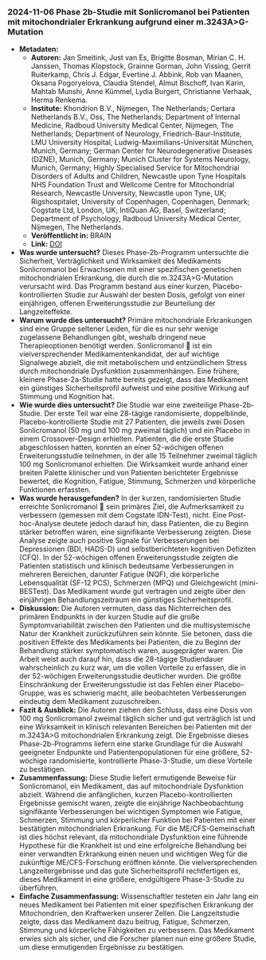 ### 2024-11-06 Phase 2b-Studie mit Sonlicromanol bei Patienten mit mitochondrialer Erkrankung aufgrund einer m.3243A>G-Mutation
- **Metadaten:**
    - **Autoren:** Jan Smeitink, Just van Es, Brigitte Bosman, Mirian C. H. Janssen, Thomas Klopstock, Grainne Gorman, John Vissing, Gerrit Ruiterkamp, Chris J. Edgar, Evertine J. Abbink, Rob van Maanen, Oksana Pogoryelova, Claudia Stendel, Almut Bischoff, Ivan Karin, Mahtab Munshi, Anne Kümmel, Lydia Burgert, Christianne Verhaak, Herma Renkema.
    - **Institute:** Khondrion B.V., Nijmegen, The Netherlands; Certara Netherlands B.V., Oss, The Netherlands; Department of Internal Medicine, Radboud University Medical Center, Nijmegen, The Netherlands; Department of Neurology, Friedrich-Baur-Institute, LMU University Hospital, Ludwig-Maximilians-Universität München, Munich, Germany; German Center for Neurodegenerative Diseases (DZNE), Munich, Germany; Munich Cluster for Systems Neurology, Munich, Germany; Highly Specialised Service for Mitochondrial Disorders of Adults and Children, Newcastle upon Tyne Hospitals NHS Foundation Trust and Wellcome Centre for Mitochondrial Research, Newcastle University, Newcastle upon Tyne, UK; Rigshospitalet, University of Copenhagen, Copenhagen, Denmark; Cogstate Ltd, London, UK; IntiQuan AG, Basel, Switzerland; Department of Psychology, Radboud University Medical Center, Nijmegen, The Netherlands.
    - **Veröffentlicht in:** BRAIN
    - **Link:** [DOI](https://doi.org/10.1093/brain/awae277)
- **Was wurde untersucht?**
Dieses Phase-2b-Programm untersuchte die Sicherheit, Verträglichkeit und Wirksamkeit des Medikaments Sonlicromanol bei Erwachsenen mit einer spezifischen genetischen mitochondrialen Erkrankung, die durch die m.3243A>G-Mutation verursacht wird. Das Programm bestand aus einer kurzen, Placebo-kontrollierten Studie zur Auswahl der besten Dosis, gefolgt von einer einjährigen, offenen Erweiterungsstudie zur Beurteilung der Langzeiteffekte.
- **Warum wurde dies untersucht?**
Primäre mitochondriale Erkrankungen sind eine Gruppe seltener Leiden, für die es nur sehr wenige zugelassene Behandlungen gibt, weshalb dringend neue Therapieoptionen benötigt werden. Sonlicromanol 💊 ist ein vielversprechender Medikamentenkandidat, der auf wichtige Signalwege abzielt, die mit metabolischem und entzündlichem Stress durch mitochondriale Dysfunktion zusammenhängen. Eine frühere, kleinere Phase-2a-Studie hatte bereits gezeigt, dass das Medikament ein günstiges Sicherheitsprofil aufweist und eine positive Wirkung auf Stimmung und Kognition hat.
- **Wie wurde dies untersucht?**
Die Studie war eine zweiteilige Phase-2b-Studie. Der erste Teil war eine 28-tägige randomisierte, doppelblinde, Placebo-kontrollierte Studie mit 27 Patienten, die jeweils zwei Dosen Sonlicromanol (50 mg und 100 mg zweimal täglich) und ein Placebo in einem Crossover-Design erhielten. Patienten, die die erste Studie abgeschlossen hatten, konnten an einer 52-wöchigen offenen Erweiterungsstudie teilnehmen, in der alle 15 Teilnehmer zweimal täglich 100 mg Sonlicromanol erhielten. Die Wirksamkeit wurde anhand einer breiten Palette klinischer und von Patienten berichteter Ergebnisse bewertet, die Kognition, Fatigue, Stimmung, Schmerzen und körperliche Funktionen erfassten.
- **Was wurde herausgefunden?**
In der kurzen, randomisierten Studie erreichte Sonlicromanol 💊 sein primäres Ziel, die Aufmerksamkeit zu verbessern (gemessen mit dem Cogstate IDN-Test), nicht. Eine Post-hoc-Analyse deutete jedoch darauf hin, dass Patienten, die zu Beginn stärker betroffen waren, eine signifikante Verbesserung zeigten. Diese Analyse zeigte auch positive Signale für Verbesserungen bei Depressionen (BDI, HADS-D) und selbstberichteten kognitiven Defiziten (CFQ). In der 52-wöchigen offenen Erweiterungsstudie zeigten die Patienten statistisch und klinisch bedeutsame Verbesserungen in mehreren Bereichen, darunter Fatigue (NQF), die körperliche Lebensqualität (SF-12 PCS), Schmerzen (MPQ) und Gleichgewicht (mini-BESTest). Das Medikament wurde gut vertragen und zeigte über den einjährigen Behandlungszeitraum ein günstiges Sicherheitsprofil.
- **Diskussion:**
Die Autoren vermuten, dass das Nichterreichen des primären Endpunkts in der kurzen Studie auf die große Symptomvariabilität zwischen den Patienten und die multisystemische Natur der Krankheit zurückzuführen sein könnte. Sie betonen, dass die positiven Effekte des Medikaments bei Patienten, die zu Beginn der Behandlung stärker symptomatisch waren, ausgeprägter waren. Die Arbeit weist auch darauf hin, dass die 28-tägige Studiendauer wahrscheinlich zu kurz war, um die vollen Vorteile zu erfassen, die in der 52-wöchigen Erweiterungsstudie deutlicher wurden. Die größte Einschränkung der Erweiterungsstudie ist das Fehlen einer Placebo-Gruppe, was es schwierig macht, alle beobachteten Verbesserungen eindeutig dem Medikament zuzuschreiben.
- **Fazit & Ausblick:**
Die Autoren ziehen den Schluss, dass eine Dosis von 100 mg Sonlicromanol zweimal täglich sicher und gut verträglich ist und eine Wirksamkeit in klinisch relevanten Bereichen bei Patienten mit der m.3243A>G mitochondrialen Erkrankung zeigt. Die Ergebnisse dieses Phase-2b-Programms liefern eine starke Grundlage für die Auswahl geeigneter Endpunkte und Patientenpopulationen für eine größere, 52-wöchige randomisierte, kontrollierte Phase-3-Studie, um diese Vorteile zu bestätigen.
- **Zusammenfassung:**
Diese Studie liefert ermutigende Beweise für Sonlicromanol, ein Medikament, das auf mitochondriale Dysfunktion abzielt. Während die anfänglichen, kurzen Placebo-kontrollierten Ergebnisse gemischt waren, zeigte die einjährige Nachbeobachtung signifikante Verbesserungen bei wichtigen Symptomen wie Fatigue, Schmerzen, Stimmung und körperlicher Funktion bei Patienten mit einer bestätigten mitochondrialen Erkrankung. Für die ME/CFS-Gemeinschaft ist dies höchst relevant, da mitochondriale Dysfunktion eine führende Hypothese für die Krankheit ist und eine erfolgreiche Behandlung bei einer verwandten Erkrankung einen neuen und wichtigen Weg für die zukünftige ME/CFS-Forschung eröffnen könnte. Die vielversprechenden Langzeitergebnisse und das gute Sicherheitsprofil rechtfertigen es, dieses Medikament in eine größere, endgültigere Phase-3-Studie zu überführen.
- **Einfache Zusammenfassung:**
Wissenschaftler testeten ein Jahr lang ein neues Medikament bei Patienten mit einer spezifischen Erkrankung der Mitochondrien, den Kraftwerken unserer Zellen. Die Langzeitstudie zeigte, dass das Medikament dazu beitrug, Fatigue, Schmerzen, Stimmung und körperliche Fähigkeiten zu verbessern. Das Medikament erwies sich als sicher, und die Forscher planen nun eine größere Studie, um diese ermutigenden Ergebnisse zu bestätigen.